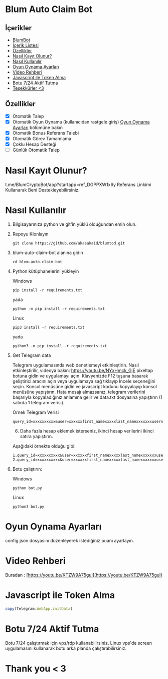 # Blum Auto Claim Bot

## İçerikler
- [BlumBot](#blumtod)
- [İçerik Listesi](#table-of-contents)
- [Özellikler](#özellikler)
- [Nasıl Kayıt Olunur?](#nasıl-kayıt-olunur)
- [Nasıl Kullanılır](#nasıl-kullanılır)
- [Oyun Oynama Ayarları](#oyun-oynama-ayarları)
- [Video Rehberi](#verileri-alma-videosu)
- [Javascript ile Token Alma](#masaüstü-için-telegram-verilerini-alma-javascript-komutu)
- [Botu 7/24 Aktif Tutma](#724-çalıştırma)
- [Teşekkürler <3](#teşekkürler-3)

## Özellikler

- [x] Otomatik Talep
- [x] Otomatik Oyun Oynama (kullanıcıdan rastgele giriş) [Oyun Oynama Ayarları](#oyun-oynama-ayarları) bölümüne bakın
- [x] Otomatik Bonus Referans Talebi
- [x] Otomatik Görev Tamamlama
- [x] Çoklu Hesap Desteği
- [ ] Günlük Otomatik Talep

# Nasıl Kayıt Olunur?

t.me/BlumCryptoBot/app?startapp=ref_DGPPXW1x6y Referans Linkimi Kullanarak Beni Destekleyebilirsiniz.

# Nasıl Kullanılır

1. Bilgisayarınıza python ve git'in yüklü olduğundan emin olun.

2. Repoyu Klonlayın
   ```shell
   git clone https://github.com/akasakaid/blumtod.git
   ```
3. blum-auto-claim-bot alanına gidin
   ```
   cd blum-auto-claim-bot
   ```
4. Python kütüphanelerini yükleyin
   
   Windows
   ```
   pip install -r requirements.txt
   ```

   yada

   ```
   python -m pip install -r requirements.txt
   ```

   Linux

   ```
   pip3 install -r requirements.txt
   ```

   yada

   ```
   python3 -m pip install -r requirements.txt
   ```

5. Get Telegram data
   
   Telegram uygulamasında web denetlemeyi etkinleştirin. Nasıl etkinleştirilir, videoya bakın: https://youtu.be/NYxHmck_GjE
   pixeltap botuna gidin ve uygulamayı açın.
   Klavyenizde F12 tuşuna basarak geliştirici aracını açın veya uygulamaya sağ tıklayıp İncele seçeneğini seçin.
   Konsol menüsüne gidin ve javascript kodunu kopyalayıp konsol menüsüne yapıştırın.
   Hata mesajı almazsanız, telegram verilerini başarıyla kopyaladığınız anlamına gelir ve data.txt dosyasına yapıştırın (1 satırda 1 telegram verisi).
   
   Örnek Telegram Verisi

   ```
   query_id=xxxxxxxxxx&user=xxxxxxfirst_namexxxxxlast_namexxxxxxxusernamexxxxxxxlanguage_codexxxxxxxallows_write_to_pmxxxxxxx&auth_date=xxxxxx&hash=xxxxxxxxxxxxxxxxxxxxx
   ```

   6. Daha fazla hesap eklemek isterseniz, ikinci hesap verilerini ikinci satıra yapıştırın.
   
   Aşağıdaki örnekte olduğu gibi:

   ```
   1.query_id=xxxxxxxxxx&user=xxxxxxfirst_namexxxxxlast_namexxxxxxxusernamexxxxxxxlanguage_codexxxxxxxallows_write_to_pmxxxxxxx&auth_date=xxxxxx&hash=xxxxxxxxxxxxxxxxxxxxx
   2.query_id=xxxxxxxxxx&user=xxxxxxfirst_namexxxxxlast_namexxxxxxxusernamexxxxxxxlanguage_codexxxxxxxallows_write_to_pmxxxxxxx&auth_date=xxxxxx&hash=xxxxxxxxxxxxxxxxxxxxx
   ```

6. Botu çalıştırın:
   
   Windows
   
   ```shell
   python bot.py
   ```

   Linux

   ```shell
   python3 bot.py
   ```

# Oyun Oynama Ayarları

config.json dosyasını düzenleyerek istediğiniz puanı ayarlayın.


# Video Rehberi


Buradan : [https://youtu.be/KTZW9A75guI](https://youtu.be/KTZW9A75guI)

# Javascript ile Token Alma

```javascript
copy(Telegram.WebApp.initData)
```

# Botu 7/24 Aktif Tutma

Botu 7/24 çalıştırmak için vps/rdp kullanabilirsiniz. Linux vps'de screen uygulamasını kullanarak botu arka planda çalıştırabilirsiniz.


# Thank you < 3
